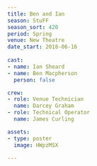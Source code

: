 ```yaml
---
title: Ben and Ian
season: StuFF
season_sort: 420
period: Spring
venue: New Theatre
date_start: 2018-06-16
  
cast:
- name: Ian Sheard
- name: Ben Macpherson
  person: false

crew:
- role: Venue Technician
  name: Darcey Graham
- role: Technical Operator
  name: James Curling

assets:
- type: poster
  image: HWpzMSX

---
```


